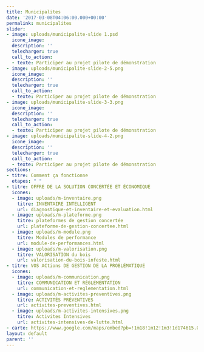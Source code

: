 ```yaml
---
title: Municipalites
date: '2017-03-08T04:06:00.000+00:00'
permalink: municipalites
slider:
- image: uploads/municipalite-slide 1.psd
  icone_image: 
  description: ''
  telecharger: true
  call_to_action:
  - texte: Participer au projet pilote de démonstration
- image: uploads/municipalite-slide-2-5.png
  icone_image: 
  description: ''
  telecharger: true
  call_to_action:
  - texte: Participer au projet pilote de démonstration
- image: uploads/municipalite-slide-3-3.png
  icone_image: 
  description: ''
  telecharger: true
  call_to_action:
  - texte: Participer au projet pilote de démonstration
- image: uploads/municipalite-slide-4-2.png
  icone_image: 
  description: ''
  telecharger: true
  call_to_action:
  - texte: Participer au projet pilote de démonstration
sections:
- titre: Comment ça fonctionne
  etapes: " "
- titre: OFFRE DE LA SOLUTION CONCERTÉE ET ÉCONOMIQUE
  icones:
  - image: uploads/m-inventaire.png
    titre: INVENTAIRE INTELLIGENT
    url: diagnostique-et-inventaire-et-evaluation.html
  - image: uploads/m-plateforme.png
    titre: plateformes de gestion concertée
    url: plateforme-de-gestion-concertee.html
  - image: uploads/m-module.png
    titre: Modules de performance
    url: module-de-performances.html
  - image: uploads/m-valorisation.png
    titre: VALORISATION du bois
    url: valorisation-du-bois-infeste.html
- titre: VOS ACtions DE GESTION DE LA PROBLÈMATIQUE
  icones:
  - image: uploads/m-communication.png
    titre: COMMUNICATION ET RÈGLEMENTATION
    url: communication-et-reglementation.html
  - image: uploads/m-activites-preventives.png
    titre: ACTIVITÉS PRÉVENTIVES
    url: activites-preventives.html
  - image: uploads/m-activites-intensives.png
    titre: Activites Intensives
    url: activites-intensives-de-lutte.html
- carte: https://www.google.com/maps/embed?pb=!1m18!1m12!1m3!1d174615.0545655111!2d-71.48615471253846!3d46.85628295842766!2m3!1f0!2f0!3f0!3m2!1i1024!2i768!4f13.1!3m3!1m2!1s0x4cb8968a05db8893%3A0x8fc52d63f0e83a03!2sQu%C3%A9bec+City%2C+QC!5e0!3m2!1sen!2sca!4v1492800935351
layout: default
parent: ''
---
```


